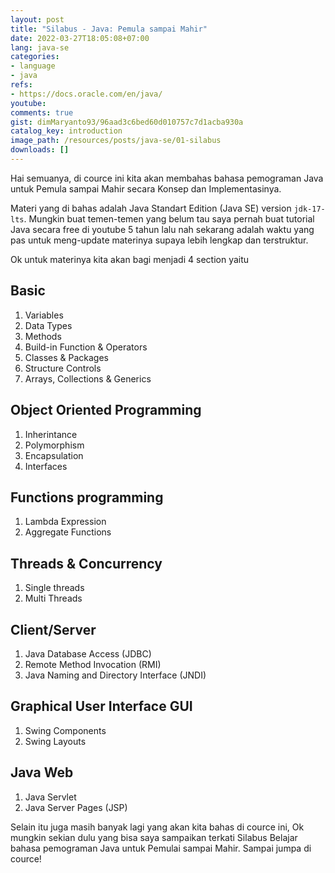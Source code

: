 ```yaml
---
layout: post
title: "Silabus - Java: Pemula sampai Mahir"
date: 2022-03-27T18:05:08+07:00
lang: java-se
categories:
- language
- java
refs: 
- https://docs.oracle.com/en/java/
youtube: 
comments: true
gist: dimMaryanto93/96aad3c6bed60d010757c7d1acba930a
catalog_key: introduction
image_path: /resources/posts/java-se/01-silabus
downloads: []
---
```


Hai semuanya, di cource ini kita akan membahas bahasa pemograman Java untuk Pemula sampai Mahir secara Konsep dan Implementasinya.

Materi yang di bahas adalah Java Standart Edition (Java SE) version `jdk-17-lts`. Mungkin buat temen-temen yang belum tau saya pernah buat tutorial Java secara free di youtube 5 tahun lalu nah sekarang adalah waktu yang pas untuk meng-update materinya supaya lebih lengkap dan terstruktur.

Ok untuk materinya kita akan bagi menjadi 4 section yaitu 

## Basic

1. Variables
2. Data Types
3. Methods
4. Build-in Function & Operators
5. Classes & Packages
6. Structure Controls
7. Arrays, Collections & Generics

## Object Oriented Programming

1. Inherintance
2. Polymorphism
3. Encapsulation
4. Interfaces

<!--more-->

## Functions programming

1. Lambda Expression
2. Aggregate Functions

## Threads & Concurrency

1. Single threads
2. Multi Threads

## Client/Server

1. Java Database Access (JDBC)
2. Remote Method Invocation (RMI)
3. Java Naming and Directory Interface (JNDI)

## Graphical User Interface GUI

1. Swing Components
2. Swing Layouts

## Java Web 

1. Java Servlet
2. Java Server Pages (JSP)

Selain itu juga masih banyak lagi yang akan kita bahas di cource ini, Ok mungkin sekian dulu yang bisa saya sampaikan terkati Silabus Belajar bahasa pemograman Java untuk Pemulai sampai Mahir. Sampai jumpa di cource!